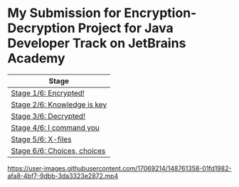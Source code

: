 # My Submission for Encryption-Decryption Project for Java Developer Track on JetBrains Academy

| Stage |
| --- |
|  [Stage 1/6: Encrypted!](/Encryption-Decryption/Encrypted_/task.md) |
|  [Stage 2/6: Knowledge is key ](/Encryption-Decryption/Knowledge_is_key/task.md)|
|  [Stage 3/6: Decrypted!](/Encryption-Decryption/Decrypted_/task.md)|
|  [Stage 4/6: I command you](/Encryption-Decryption/I_command_you/task.md)|
|  [Stage 5/6: X-files](/Encryption-Decryption/X-files/task.md)|
|  [Stage 6/6: Choices, choices](/Encryption-Decryption/Choices_choices/task.md)|



https://user-images.githubusercontent.com/17069214/148761358-01fd1982-afa8-4bf7-9dbb-3da3323e2872.mp4

